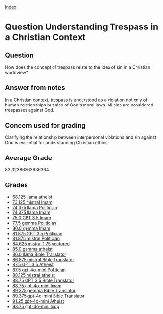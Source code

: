 
[Index](../../index.md)
# Question Understanding Trespass in a Christian Context
## Question
How does the concept of trespass relate to the idea of sin in a Christian worldview?

## Answer from notes
In a Christian context, trespass is understood as a violation not only of human relationships but also of God's moral laws. All sins are considered trespasses against God.

## Concern used for grading
Clarifying the relationship between interpersonal violations and sin against God is essential for understanding Christian ethics.

## Average Grade
83.32386363636364

## Grades
 * [68.125 llama atheist](../answers/llama_atheist/Understanding_Trespass_in_a_Christian_Context.md)
 * [73.125 mistral Imam](../answers/mistral_Imam/Understanding_Trespass_in_a_Christian_Context.md)
 * [74.375 llama Politician](../answers/llama_Politician/Understanding_Trespass_in_a_Christian_Context.md)
 * [74.375 llama Imam](../answers/llama_Imam/Understanding_Trespass_in_a_Christian_Context.md)
 * [75.0 GPT 3.5 Imam](../answers/GPT_3.5_Imam/Understanding_Trespass_in_a_Christian_Context.md)
 * [77.5 gemma Politician](../answers/gemma_Politician/Understanding_Trespass_in_a_Christian_Context.md)
 * [80.0 gemma Imam](../answers/gemma_Imam/Understanding_Trespass_in_a_Christian_Context.md)
 * [81.875 GPT 3.5 Politician](../answers/GPT_3.5_Politician/Understanding_Trespass_in_a_Christian_Context.md)
 * [81.875 mistral Politician](../answers/mistral_Politician/Understanding_Trespass_in_a_Christian_Context.md)
 * [84.625 mistral 1.75 vectored](../answers/mistral_1.75_vectored/Understanding_Trespass_in_a_Christian_Context.md)
 * [85.0 gemma atheist](../answers/gemma_atheist/Understanding_Trespass_in_a_Christian_Context.md)
 * [86.0 llama Bible Translator](../answers/llama_Bible_Translator/Understanding_Trespass_in_a_Christian_Context.md)
 * [86.875 mistral Bible Translator](../answers/mistral_Bible_Translator/Understanding_Trespass_in_a_Christian_Context.md)
 * [87.5 GPT 3.5 Atheist](../answers/GPT_3.5_Atheist/Understanding_Trespass_in_a_Christian_Context.md)
 * [87.5 gpt-4o-mini Politician](../answers/gpt-4o-mini_Politician/Understanding_Trespass_in_a_Christian_Context.md)
 * [88.125 mistral atheist](../answers/mistral_atheist/Understanding_Trespass_in_a_Christian_Context.md)
 * [88.75 GPT 3.5 Bible Translator](../answers/GPT_3.5_Bible_Translator/Understanding_Trespass_in_a_Christian_Context.md)
 * [88.75 gpt-4o-mini Imam](../answers/gpt-4o-mini_Imam/Understanding_Trespass_in_a_Christian_Context.md)
 * [89.375 gemma Bible Translator](../answers/gemma_Bible_Translator/Understanding_Trespass_in_a_Christian_Context.md)
 * [89.375 gpt-4o-mini Bible Translator](../answers/gpt-4o-mini_Bible_Translator/Understanding_Trespass_in_a_Christian_Context.md)
 * [91.25 gpt-4o-mini Atheist](../answers/gpt-4o-mini_Atheist/Understanding_Trespass_in_a_Christian_Context.md)
 * [93.75 gpt-4o-mini loop](../answers/gpt-4o-mini_loop/Understanding_Trespass_in_a_Christian_Context.md)
